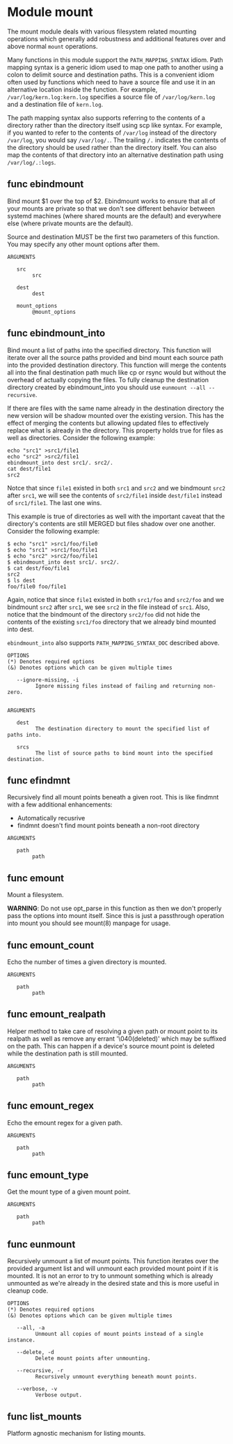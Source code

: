 # Module mount

The mount module deals with various filesystem related mounting operations which generally add robustness and additional
features over and above normal `mount` operations.

Many functions in this module support the `PATH_MAPPING_SYNTAX` idiom. Path mapping syntax is a generic idiom used to
map one path to another using a colon to delimit source and destination paths. This is a convenient idiom often used by
functions which need to have a source file and use it in an alternative location inside the function. For example,
`/var/log/kern.log:kern.log` specifies a source file of `/var/log/kern.log` and a destination file of `kern.log`.

The path mapping syntax also supports referring to the contents of a directory rather than the directory itself using
scp like syntax. For example, if you wanted to refer to the contents of `/var/log` instead of the directory `/var/log`,
you would say `/var/log/.`. The trailing `/.` indicates the contents of the directory should be used rather than the
directory itself. You can also map the contents of that directory into an alternative destination path using
`/var/log/.:logs`.

## func ebindmount

Bind mount $1 over the top of $2. Ebindmount works to ensure that all of your mounts are private so that we don't see
different behavior between systemd machines (where shared mounts are the default) and everywhere else (where private
mounts are the default).

Source and destination MUST be the first two parameters of this function. You may specify any other mount options after
them.

```Groff
ARGUMENTS

   src
        src

   dest
        dest

   mount_options
        @mount_options
```

## func ebindmount_into

Bind mount a list of paths into the specified directory. This function will iterate over all the source paths provided
and bind mount each source path into the provided destination directory. This function will merge the contents all into
the final destination path much like cp or rsync would but without the overhead of actually copying the files. To fully
cleanup the destination directory created by ebindmount_into you should use `eunmount --all --recursive`.

If there are files with the same name already in the destination directory the new version will be shadow mounted over
the existing version. This has the effect of merging the contents but allowing updated files to effectively replace what
is already in the directory. This property holds true for files as well as directories. Consider the following example:

```shell
echo "src1" >src1/file1
echo "src2" >src2/file1
ebindmount_into dest src1/. src2/.
cat dest/file1
src2
```

Notce that since `file1` existed in both `src1` and `src2` and we bindmount `src2` after `src1`, we will see the contents
of `src2/file1` inside `dest/file1` instead of `src1/file1`. The last one wins.

This example is true of directories as well with the important caveat that the directory's contents are still MERGED but
files shadow over one another. Consider the following example:

```shell
$ echo "src1" >src1/foo/file0
$ echo "src1" >src1/foo/file1
$ echo "src2" >src2/foo/file1
$ ebindmount_into dest src1/. src2/.
$ cat dest/foo/file1
src2
$ ls dest
foo/file0 foo/file1
```

Again, notice that since `file1` existed in both `src1/foo` and `src2/foo` and we bindmount `src2` after `src1`, we see
`src2` in the file instead of `src1`. Also, notice that the bindmount of the directory `src2/foo` did not hide the
contents of the existing `src1/foo` directory that we already bind mounted into dest.

`ebindmount_into` also supports `PATH_MAPPING_SYNTAX_DOC` described above.

```Groff
OPTIONS
(*) Denotes required options
(&) Denotes options which can be given multiple times

   --ignore-missing, -i
         Ignore missing files instead of failing and returning non-zero.


ARGUMENTS

   dest
         The destination directory to mount the specified list of paths into.

   srcs
         The list of source paths to bind mount into the specified destination.
```

## func efindmnt

Recursively find all mount points beneath a given root. This is like findmnt with a few additional enhancements:
- Automatically recusrive
- findmnt doesn't find mount points beneath a non-root directory

```Groff
ARGUMENTS

   path
        path

```

## func emount

Mount a filesystem.

**WARNING**: Do not use opt_parse in this function as then we don't properly pass the options into mount itself. Since
this is just a passthrough operation into mount you should see mount(8) manpage for usage.

## func emount_count

Echo the number of times a given directory is mounted.

```Groff
ARGUMENTS

   path
        path

```

## func emount_realpath

Helper method to take care of resolving a given path or mount point to its realpath as well as remove any errant
'\040(deleted)' which may be suffixed on the path. This can happen if a device's source mount point is deleted while the
destination path is still mounted.

```Groff
ARGUMENTS

   path
        path

```

## func emount_regex

Echo the emount regex for a given path.

```Groff
ARGUMENTS

   path
        path

```

## func emount_type

Get the mount type of a given mount point.

```Groff
ARGUMENTS

   path
        path

```

## func eunmount

Recursively unmount a list of mount points. This function iterates over the provided argument list and will unmount each
provided mount point if it is mounted. It is not an error to try to unmount something which is already unmounted as
we're already in the desired state and this is more useful in cleanup code.

```Groff
OPTIONS
(*) Denotes required options
(&) Denotes options which can be given multiple times

   --all, -a
         Unmount all copies of mount points instead of a single instance.

   --delete, -d
         Delete mount points after unmounting.

   --recursive, -r
         Recursively unmount everything beneath mount points.

   --verbose, -v
         Verbose output.

```

## func list_mounts

Platform agnostic mechanism for listing mounts.
